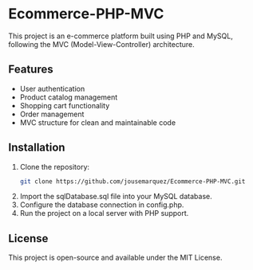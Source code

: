 # Ecommerce-PHP-MVC

This project is an e-commerce platform built using PHP and MySQL, following the MVC (Model-View-Controller) architecture.

## Features
- User authentication
- Product catalog management
- Shopping cart functionality
- Order management
- MVC structure for clean and maintainable code

## Installation

1. Clone the repository:
   ```bash
   git clone https://github.com/jousemarquez/Ecommerce-PHP-MVC.git
   ```
2. Import the sqlDatabase.sql file into your MySQL database.
3. Configure the database connection in config.php.
4. Run the project on a local server with PHP support.

## License
This project is open-source and available under the MIT License.
